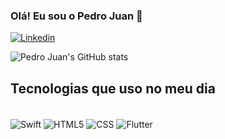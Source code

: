 ### Olá! Eu sou o Pedro Juan 👋

[![Linkedin](https://img.shields.io/badge/LinkedIn-0077B5?style=for-the-badge&logo=linkedin&logoColor=white)](https://www.linkedin.com/in/pedro-juan-ferreira-saraiva/)

![Pedro Juan's GitHub stats](https://github-readme-stats.vercel.app/api?username=PedroJuanOfc&show_icons=true&theme=dark)

## Tecnologias que uso no meu dia

<div style="display: inline_block"><br/>
  <img align="center" alt="Swift" src="https://img.shields.io/badge/Swift-FA7343?style=for-the-badge&logo=swift&logoColor=white" /> 
  <img align="center" alt="HTML5" src="https://img.shields.io/badge/HTML5-E34F26?style=for-the-badge&logo=html5&logoColor=white" /> 
  <img align="center" alt="CSS" src="https://img.shields.io/badge/CSS-239120?&style=for-the-badge&logo=css3&logoColor=white" /> 
  <img align="center" alt="Flutter" src="https://img.shields.io/badge/Flutter-02569B?style=for-the-badge&logo=flutter&logoColor=white" />
</div>
